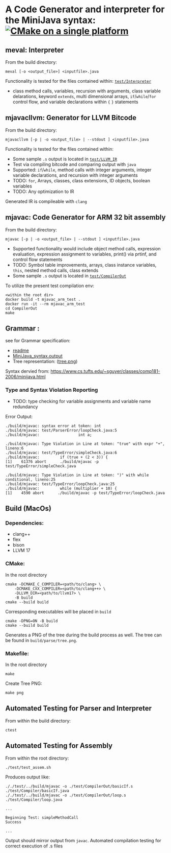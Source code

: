 
# A Code Generator and interpreter for the MiniJava syntax: [![CMake on a single platform](https://github.com/schriner/miniCompEval/actions/workflows/cmake-single-platform.yml/badge.svg?branch=master)](https://github.com/schriner/miniCompEval/actions/workflows/cmake-single-platform.yml)

## meval:  Interpreter
From the build directory: 

```
meval [-o <output_file>] <inputfile>.java
```
Functionality is tested for the files contained within: [`test/Interpreter`](test/Interpreter)
* class method calls, variables, recursion with arguments, class variable delarations, keyword `extends`, multi dimensional arrays, `if`/`while`/`for` control flow, and variable declarations within `{` `}` statements

## mjavacllvm:  Generator for LLVM Bitcode
From the build directory: 

```
mjavacllvm [-p | -o <output_file> | --stdout ] <inputfile>.java
```
Functionality is tested for the files contained within:
* Some sample `.s` output is located in [`test/LLVM_IR`](test/LLVM_IR)
* Test via compiling bitcode and comparing output with `java`
* Supported: `if`/`while`, method calls with integer arguments, integer variable declarations, and recursion with integer arguments
* TODO: `for`, Arrays, classes, class extensions, ID objects, boolean variables
* TODO: Any optimization to IR

Generated IR is compileable with `clang`

## mjavac:  Code Generator for ARM 32 bit assembly 
From the build directory: 

```
mjavac [-p | -o <output_file> | --stdout ] <inputfile>.java
```
* Supported functionality would include object method calls, expression evaluation, expression assignment to variables, print() via prtinf, and control flow statements
* TODO: Symbol table improvements, arrays, class instance variables, `this`, nested method calls, class extends
* Some sample `.s` output is located in [`test/CompilerOut`](test/CompilerOut)

To utilize the present test compilation env: 
```
<within the root dir>
docker build -t mjavac_arm_test .
docker run -it --rm mjavac_arm_test
cd CompilerOut
make
```

## Grammar : 
see for Grammar specification:
* [readme](doc/readme.md)
* [MiniJava_syntax.output](doc/MiniJava_syntax.output)
* Tree representation: ([tree.png](doc/tree.png))

Syntax dervied from: https://www.cs.tufts.edu/~sguyer/classes/comp181-2006/minijava.html

### Type and Syntax Violation Reporting

* TODO: type checking for variable assignments and variable name redundancy

Error Output:

```
./build/mjavac: syntax error at token: int
./build/mjavac: test/ParserError/loopCheck.java:5
./build/mjavac:                 int a;
```
```
./build/mjavac: Type Violation in Line at token: "true" with expr "+", lineno:6
./build/mjavac: test/TypeError/simpleCheck.java:6
./build/mjavac:         if (true + (2 < 3)) {
[1]    61376 abort      ./build/mjavac -p test/TypeError/simpleCheck.java
```
```
./build/mjavac: Type Violation in Line at token: ")" with while conditional, lineno:25
./build/mjavac: test/TypeError/loopCheck.java:25
./build/mjavac:         while (multiplier + 10) {
[1]    4590 abort      ./build/mjavac -p test/TypeError/loopCheck.java
```

## Build (MacOs)
### Dependencies:
* clang++
* flex
* bison
* LLVM 17

### CMake:
In the root directory
```
cmake -DCMAKE_C_COMPILER=<path/to/clang> \
    -DCMAKE_CXX_COMPILER=<path/to/clang++> \
    -DLLVM_DIR=<path/to/llvm17> \
    -B build
cmake --build build
```

Corresponding executables will be placed in `build`

```
cmake -DPNG=ON -B build
cmake --build build
```
Generates a PNG of the tree during the build process as well. The tree can be found in `build/parse/tree.png`.

### Makefile:
In the root directory

```
make
```

Create Tree PNG:

```
make png
```

## Automated Testing for Parser and Interpreter
From within the build directory:
```
ctest
```
## Automated Testing for Assembly
From within the root directory:
```
./test/test_assem.sh
```
Produces output like:
```
././test/../build/mjavac -o ./test/CompilerOut/basicIf.s ./test/Compiler/basicIf.java
././test/../build/mjavac -o ./test/CompilerOut/loop.s ./test/Compiler/loop.java

...

Beginning Test: simpleMethodCall
Success

...
```

Output should mirror output from `javac`. Automated compilation testing for correct execution of .s files 

